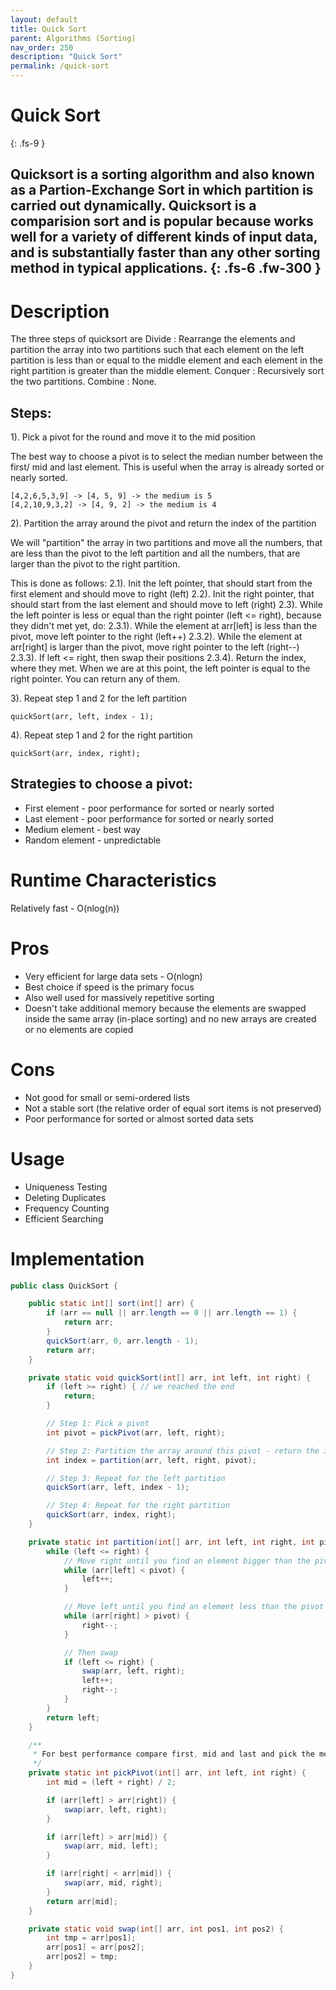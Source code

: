 ```yaml
---
layout: default
title: Quick Sort
parent: Algorithms (Sorting)
nav_order: 250
description: "Quick Sort"
permalink: /quick-sort
---
```

# Quick Sort
{: .fs-9 }

Quicksort is a sorting algorithm and also known as a Partion-Exchange Sort in which
partition is carried out dynamically. Quicksort is a comparision sort and is popular because works well 
for a variety of different kinds of input data, and is substantially faster than any other sorting method in typical applications.
{: .fs-6 .fw-300 }
---

# Description

The three steps of quicksort are
Divide : Rearrange the elements and partition the array into two partitions such that each element
on the left partition is less than or equal to the middle element and each element in the right
partition is greater than the middle element.
Conquer : Recursively sort the two partitions.
Combine : None.

## Steps:

1). Pick a pivot for the round and move it to the mid position

The best way to choose a pivot is to select the median number between the first/ mid and last element.
This is useful when the array is already sorted or nearly sorted.
```
[4,2,6,5,3,9] -> [4, 5, 9] -> the medium is 5
[4,2,10,9,3,2] -> [4, 9, 2] -> the medium is 4
```
2). Partition the array around the pivot and return the index of the partition

We will "partition" the array in two partitions and move all the numbers, that are less than the pivot
to the left partition and all the numbers, that are larger than the pivot to the right partition.

This is done as follows:
2.1). Init the left pointer, that should start from the first element and should move to right (left)
2.2). Init the right pointer, that should start from the last element and should move to left (right)
2.3). While the left pointer is less or equal than the right pointer (left <= right), because they didn't met yet, do:
2.3.1). While the element at arr[left] is less than the pivot, move left pointer to the right (left++)
2.3.2). While the element at arr[right] is larger than the pivot, move right pointer to the left (right--)
2.3.3). If left <= right, then swap their positions
2.3.4). Return the index, where they met. When we are at this point, the left pointer is equal to the right pointer.
You can return any of them.

3). Repeat step 1 and 2 for the left partition
```
quickSort(arr, left, index - 1);
```
4). Repeat step 1 and 2 for the right partition
```
quickSort(arr, index, right);
```

## Strategies to choose a pivot:
* First element - poor performance for sorted or nearly sorted
* Last element - poor performance for sorted or nearly sorted
* Medium element - best way
* Random element - unpredictable

# Runtime Characteristics
Relatively fast - O(nlog(n))

# Pros
* Very efficient for large data sets - O(nlogn)
* Best choice if speed is the primary focus
* Also well used for massively repetitive sorting
* Doesn't take additional memory because the elements are swapped inside the same array (in-place sorting) and
no new arrays are created or no elements are copied

# Cons
* Not good for small or semi-ordered lists
* Not a stable sort (the relative order of equal sort items is not preserved)
* Poor performance for sorted or almost sorted data sets

# Usage
* Uniqueness Testing
* Deleting Duplicates
* Frequency Counting
* Efficient Searching

# Implementation
```java
public class QuickSort {

    public static int[] sort(int[] arr) {
        if (arr == null || arr.length == 0 || arr.length == 1) {
            return arr;
        }
        quickSort(arr, 0, arr.length - 1);
        return arr;
    }

    private static void quickSort(int[] arr, int left, int right) {
        if (left >= right) { // we reached the end
            return;
        }

        // Step 1: Pick a pivot
        int pivot = pickPivot(arr, left, right);

        // Step 2: Partition the array around this pivot - return the index of the partition
        int index = partition(arr, left, right, pivot);

        // Step 3: Repeat for the left partition
        quickSort(arr, left, index - 1);

        // Step 4: Repeat for the right partition
        quickSort(arr, index, right);
    }

    private static int partition(int[] arr, int left, int right, int pivot) {
        while (left <= right) {
            // Move right until you find an element bigger than the pivot
            while (arr[left] < pivot) {
                left++;
            }

            // Move left until you find an element less than the pivot
            while (arr[right] > pivot) {
                right--;
            }

            // Then swap
            if (left <= right) {
                swap(arr, left, right);
                left++;
                right--;
            }
        }
        return left;
    }

    /**
     * For best performance compare first, mid and last and pick the medium number as a pivot
     */
    private static int pickPivot(int[] arr, int left, int right) {
        int mid = (left + right) / 2;

        if (arr[left] > arr[right]) {
            swap(arr, left, right);
        }

        if (arr[left] > arr[mid]) {
            swap(arr, mid, left);
        }

        if (arr[right] < arr[mid]) {
            swap(arr, mid, right);
        }
        return arr[mid];
    }

    private static void swap(int[] arr, int pos1, int pos2) {
        int tmp = arr[pos1];
        arr[pos1] = arr[pos2];
        arr[pos2] = tmp;
    }
}
```
